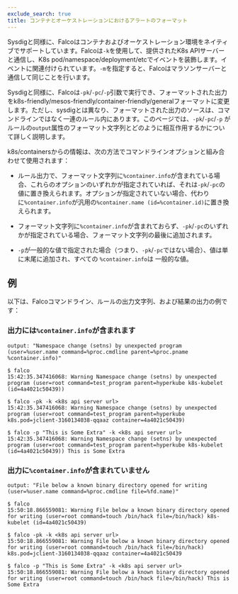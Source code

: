 ```yaml
---
exclude_search: true
title: コンテナとオーケストレーションにおけるアラートのフォーマット
---
```


Sysdigと同様に、Falcoはコンテナおよびオーケストレーション環境をネイティブでサポートしています。Falcoは`-k`を使用して、提供されたK8s APIサーバーと通信し、K8s pod/namespace/deployment/etcでイベントを装飾します。イベントに関連付けられています。`-m`を指定すると、Falcoはマラソンサーバーと通信して同じことを行います。

Sysdigと同様に、Falcoは`-pk`/`-pc`/`-p`引数で実行でき、フォーマットされた出力をk8s-friendly/mesos-friendly/container-friendly/generalフォーマットに変更します。ただし、sysdigとは異なり、フォーマットされた出力のソースは、コマンドラインではなく一連のルール内にあります。このページでは、`-pk`/`-pc`/`-p` がルールの`output`属性のフォーマット文字列とどのように相互作用するかについて詳しく説明します。

k8s/containersからの情報は、次の方法でコマンドラインオプションと組み合わせて使用されます：

* ルール出力で、フォーマット文字列に`%container.info`が含まれている場合、これらのオプションのいずれかが指定されていれば、それは`-pk`/`-pc`の値に置き換えられます。オプションが指定されていない場合、代わりに`%container.info`が汎用の`%container.name (id=%container.id)`に置き換えられます。

* フォーマット文字列に`%container.info`が含まれておらず、`-pk`/`-pc`のいずれかが指定されている場合、フォーマット文字列の最後に追加されます。

* `-p`が一般的な値で指定された場合（つまり、`-pk`/`-pc`ではない場合）、値は単に末尾に追加され、すべての `%container.info`は 一般的な値。


## 例

以下は、Falcoコマンドライン、ルールの出力文字列、および結果の出力の例です：

### 出力には`%container.info`が含まれます
```
output: "Namespace change (setns) by unexpected program (user=%user.name command=%proc.cmdline parent=%proc.pname %container.info)"

$ falco
15:42:35.347416068: Warning Namespace change (setns) by unexpected program (user=root command=test_program parent=hyperkube k8s-kubelet (id=4a4021c50439))

$ falco -pk -k <k8s api server url>
15:42:35.347416068: Warning Namespace change (setns) by unexpected program (user=root command=test_program parent=hyperkube k8s.pod=jclient-3160134038-qqaaz container=4a4021c50439)

$ falco -p "This is Some Extra" -k <k8s api server url>
15:42:35.347416068: Warning Namespace change (setns) by unexpected program (user=root command=test_program parent=hyperkube k8s-kubelet (id=4a4021c50439)) This is Some Extra
```

### 出力に`%container.info`が含まれていません

```
output: "File below a known binary directory opened for writing (user=%user.name command=%proc.cmdline file=%fd.name)"

$ falco
15:50:18.866559081: Warning File below a known binary directory opened for writing (user=root command=touch /bin/hack file=/bin/hack) k8s-kubelet (id=4a4021c50439)

$ falco -pk -k <k8s api server url>
15:50:18.866559081: Warning File below a known binary directory opened for writing (user=root command=touch /bin/hack file=/bin/hack) k8s.pod=jclient-3160134038-qqaaz container=4a4021c50439

$ falco -p "This is Some Extra" -k <k8s api server url>
15:50:18.866559081: Warning File below a known binary directory opened for writing (user=root command=touch /bin/hack file=/bin/hack) This is Some Extra
```
